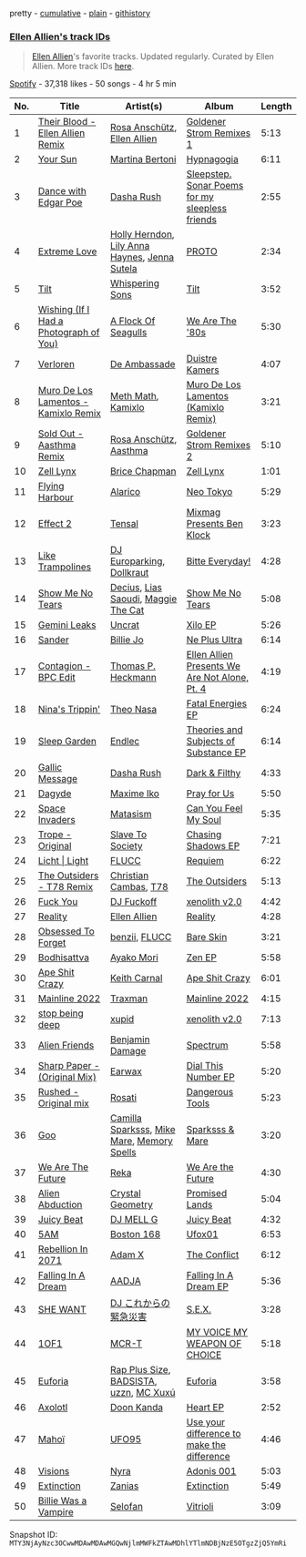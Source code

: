 pretty - [cumulative](/playlists/cumulative/37i9dQZF1DXdkgnpy3H1Kz.md) - [plain](/playlists/plain/37i9dQZF1DXdkgnpy3H1Kz) - [githistory](https://github.githistory.xyz/mackorone/spotify-playlist-archive/blob/main/playlists/plain/37i9dQZF1DXdkgnpy3H1Kz)

### [Ellen Allien's track IDs](https://open.spotify.com/playlist/37i9dQZF1DXdkgnpy3H1Kz)

> <a href="spotify:artist:5lsC3H1vh9YSRQckyGv0Up">Ellen Allien</a>'s favorite tracks\. Updated regularly\. Curated by Ellen Allien\. More track IDs <a href="spotify:genre:track\_id">here</a>.

[Spotify](https://open.spotify.com/user/spotify) - 37,318 likes - 50 songs - 4 hr 5 min

| No. | Title | Artist(s) | Album | Length |
|---|---|---|---|---|
| 1 | [Their Blood \- Ellen Allien Remix](https://open.spotify.com/track/4VSV8oyD0wSDWZ36IcaP0i) | [Rosa Anschütz](https://open.spotify.com/artist/1kjoxeQwJmoCfXT6j58MTm), [Ellen Allien](https://open.spotify.com/artist/5lsC3H1vh9YSRQckyGv0Up) | [Goldener Strom Remixes 1](https://open.spotify.com/album/2Oa9B5Rlku6LgDvKahNhSj) | 5:13 |
| 2 | [Your Sun](https://open.spotify.com/track/6KqBuE4aTC4fjY1aIc0tSJ) | [Martina Bertoni](https://open.spotify.com/artist/6DnmC13nc24fMxzVP9U66S) | [Hypnagogia](https://open.spotify.com/album/1yqVKbhc8ockqxGafktYSW) | 6:11 |
| 3 | [Dance with Edgar Poe](https://open.spotify.com/track/6ARKfKK62ajzoEqB8s4oke) | [Dasha Rush](https://open.spotify.com/artist/3rZmhfLsLJ5uCKCcN3JVr4) | [Sleepstep\. Sonar Poems for my sleepless friends](https://open.spotify.com/album/5ovHVxNuBJgiX94yZBQJQI) | 2:55 |
| 4 | [Extreme Love](https://open.spotify.com/track/6gXIyrivqGHyNBLImFKVcE) | [Holly Herndon](https://open.spotify.com/artist/2c9yn5DJQd5es7YMY92ikZ), [Lily Anna Haynes](https://open.spotify.com/artist/0A5YN61QdmZ3cUpSCCTpFk), [Jenna Sutela](https://open.spotify.com/artist/18XySSM6ghKmHp0kGJq78Z) | [PROTO](https://open.spotify.com/album/29sozE8XDMOHT8KK9iq4Fo) | 2:34 |
| 5 | [Tilt](https://open.spotify.com/track/2w4W8JuXjPk9PSHWwthqRM) | [Whispering Sons](https://open.spotify.com/artist/2iIBcGbTd24FtVwuP9o2OT) | [Tilt](https://open.spotify.com/album/0btuGLp7ttkq5ewW0cPdEH) | 3:52 |
| 6 | [Wishing \(If I Had a Photograph of You\)](https://open.spotify.com/track/41TpvOhSCOJOHuOUggy9sv) | [A Flock Of Seagulls](https://open.spotify.com/artist/0uAjBatvB4ubpd4kCfjmNt) | [We Are The '80s](https://open.spotify.com/album/48ajNqhmdKrGVwJo0UGMiV) | 5:30 |
| 7 | [Verloren](https://open.spotify.com/track/5LrtMA5HIPOHBcMN098M0j) | [De Ambassade](https://open.spotify.com/artist/0GZYFERImx0KoJ1tpN1iuT) | [Duistre Kamers](https://open.spotify.com/album/1ar9j7K4Fj1sx11vY8wjqe) | 4:07 |
| 8 | [Muro De Los Lamentos \- Kamixlo Remix](https://open.spotify.com/track/3Z3AzUeHA2x9VUxK4xZQ2q) | [Meth Math](https://open.spotify.com/artist/1avO1wALC75qKqIUpkJh0T), [Kamixlo](https://open.spotify.com/artist/047OAyUhKioOpwIRFrRVfx) | [Muro De Los Lamentos \(Kamixlo Remix\)](https://open.spotify.com/album/1iDBmq5dTdWV8NP5lP3Dag) | 3:21 |
| 9 | [Sold Out \- Aasthma Remix](https://open.spotify.com/track/6CLLnTZ7wUVbuKfua4L4IY) | [Rosa Anschütz](https://open.spotify.com/artist/1kjoxeQwJmoCfXT6j58MTm), [Aasthma](https://open.spotify.com/artist/0oWDC2Rq9mbNIzMxoRpdoc) | [Goldener Strom Remixes 2](https://open.spotify.com/album/1RqburY7tHN6gtZOufdKqM) | 5:10 |
| 10 | [Zell Lynx](https://open.spotify.com/track/3COkn7YDDlyhC33N3C0mkP) | [Brice Chapman](https://open.spotify.com/artist/39luWhkSf94gXWLADvwuBd) | [Zell Lynx](https://open.spotify.com/album/2xXT4QpxhOSewM64mkdVUX) | 1:01 |
| 11 | [Flying Harbour](https://open.spotify.com/track/05nouoLiVIdM8L635Hn9u7) | [Alarico](https://open.spotify.com/artist/3160Uht6QdGT17EECSPWAO) | [Neo Tokyo](https://open.spotify.com/album/0s8fQIgMMQnFYReUPawgq5) | 5:29 |
| 12 | [Effect 2](https://open.spotify.com/track/0XcDiAXPvYyLErphm1Stkz) | [Tensal](https://open.spotify.com/artist/3mRdWhXS0ujP6WUjpOiHB1) | [Mixmag Presents Ben Klock](https://open.spotify.com/album/6HkJq36kYwQWCyXWEePIRs) | 3:23 |
| 13 | [Like Trampolines](https://open.spotify.com/track/2EAaZIMcDfolSASRA1iOxk) | [DJ Europarking](https://open.spotify.com/artist/6v2HisLcnWEbfHNUu89Aox), [Dollkraut](https://open.spotify.com/artist/0ocSwGS6cbsOhgWvbKZVNT) | [Bitte Everyday!](https://open.spotify.com/album/5d0B96rOzXBhq2gomLAWpc) | 4:28 |
| 14 | [Show Me No Tears](https://open.spotify.com/track/19AmcbQM5qBQYxPsSxLjbJ) | [Decius](https://open.spotify.com/artist/61VfHXWMs8Am1Sg5HeFbJw), [Lias Saoudi](https://open.spotify.com/artist/2FbxiFPYUwfms4iboZw7l4), [Maggie The Cat](https://open.spotify.com/artist/6hpoziIGXqw7lsc7VyafR4) | [Show Me No Tears](https://open.spotify.com/album/4DxMctNRfXroYEG8rZNTtQ) | 5:08 |
| 15 | [Gemini Leaks](https://open.spotify.com/track/3ErOVcfuz2YTrdFIrawaCx) | [Uncrat](https://open.spotify.com/artist/3XKfetZTa22CDoe06NBA8V) | [Xilo EP](https://open.spotify.com/album/1H35dEHVIclwgfDw7Qjonw) | 5:26 |
| 16 | [Sander](https://open.spotify.com/track/7aociRMLmYk2w32snVAmuJ) | [Billie Jo](https://open.spotify.com/artist/0SL3ekcGZX9hnox1M1iYRA) | [Ne Plus Ultra](https://open.spotify.com/album/5b9N8MxZDaOBhdYqDMFUFR) | 6:14 |
| 17 | [Contagion \- BPC Edit](https://open.spotify.com/track/5bUsZwacDV5xHvpik3R3Tc) | [Thomas P\. Heckmann](https://open.spotify.com/artist/4QLCqJ3RSF3y6DdvboPk9m) | [Ellen Allien Presents We Are Not Alone, Pt\. 4](https://open.spotify.com/album/6co7oPZX5f1rg9BaxmxV5Y) | 4:19 |
| 18 | [Nina's Trippin'](https://open.spotify.com/track/4QbqhTbKKsOARVqewFVTne) | [Theo Nasa](https://open.spotify.com/artist/15UDMrAbXMNVlea2LLohdn) | [Fatal Energies EP](https://open.spotify.com/album/6Cofb3aPs2dW2kC3Rs3QkZ) | 6:24 |
| 19 | [Sleep Garden](https://open.spotify.com/track/3ALd00wVvpmeIS1mFb4u8R) | [Endlec](https://open.spotify.com/artist/2hmhdVW7jKsHtxp0vrTkkA) | [Theories and Subjects of Substance EP](https://open.spotify.com/album/1L3vVnldxzlCUi8CrpZD1G) | 6:14 |
| 20 | [Gallic Message](https://open.spotify.com/track/6x01YKo7IXoVrFi3V0FOaA) | [Dasha Rush](https://open.spotify.com/artist/3rZmhfLsLJ5uCKCcN3JVr4) | [Dark & Filthy](https://open.spotify.com/album/2O0MHBhtTAtTBuxezQgNPK) | 4:33 |
| 21 | [Dagyde](https://open.spotify.com/track/0Z9YVvY92IQiAEF597J9vP) | [Maxime Iko](https://open.spotify.com/artist/5QY234xlHidVqsa7U0iiUo) | [Pray for Us](https://open.spotify.com/album/53ukbSjD81rGLztFhAv9qL) | 5:50 |
| 22 | [Space Invaders](https://open.spotify.com/track/1dZc4Y2wDWmkuAm8CmtNGY) | [Matasism](https://open.spotify.com/artist/01dmfjE7RpzUe6DJSV5eKD) | [Can You Feel My Soul](https://open.spotify.com/album/29Ysub2qJPNzlAD0j7QLBr) | 5:35 |
| 23 | [Trope \- Original](https://open.spotify.com/track/0JnzLZdwVSgDOwvGDvXfye) | [Slave To Society](https://open.spotify.com/artist/4tfS8T5hOldQF71wl05aFz) | [Chasing Shadows EP](https://open.spotify.com/album/3EOenQ4cu8DbhPdkbqV1rH) | 7:21 |
| 24 | [Licht \| Light](https://open.spotify.com/track/2uooNtiSBwSCtOwTljpKcN) | [FLUCC](https://open.spotify.com/artist/6LncXRopiCl9sdnz1qwrqp) | [Requiem](https://open.spotify.com/album/1QNY7e9N7NWFW5YB2gpQQk) | 6:22 |
| 25 | [The Outsiders \- T78 Remix](https://open.spotify.com/track/0qP89hbMRlounSq9QDSK6v) | [Christian Cambas](https://open.spotify.com/artist/0xTHDDgrTLK87pC4blqD6j), [T78](https://open.spotify.com/artist/5FgLkieOqGXPn01dnbJp9Z) | [The Outsiders](https://open.spotify.com/album/3mowlp2V47vxB53ER6kCDn) | 5:13 |
| 26 | [Fuck You](https://open.spotify.com/track/4eWoDcCBBeqs4qWujMrK2Q) | [DJ Fuckoff](https://open.spotify.com/artist/47fPXXrqnkQcaQ951UA3cm) | [xenolith v2.0](https://open.spotify.com/album/5TSzXeu84Qfunp221lHhnF) | 4:42 |
| 27 | [Reality](https://open.spotify.com/track/0S5CHfLoKvs7tIEphQPbUd) | [Ellen Allien](https://open.spotify.com/artist/5lsC3H1vh9YSRQckyGv0Up) | [Reality](https://open.spotify.com/album/7bjAbcu7CMfZKfomIUyR9I) | 4:28 |
| 28 | [Obsessed To Forget](https://open.spotify.com/track/0X6YdHE2vpAiXmTbjBESqB) | [benzii](https://open.spotify.com/artist/2v4qy7Tmy7AcIXZuUH4eJ1), [FLUCC](https://open.spotify.com/artist/6LncXRopiCl9sdnz1qwrqp) | [Bare Skin](https://open.spotify.com/album/6coKAqe0yemBSTUMSt4cLO) | 3:21 |
| 29 | [Bodhisattva](https://open.spotify.com/track/11bbmaUeQ68vOqlgRBqXSd) | [Ayako Mori](https://open.spotify.com/artist/6StQLFdLEc6XCwfS7Hfdmy) | [Zen EP](https://open.spotify.com/album/6XwZQKPInij04ffgm9A5E4) | 5:58 |
| 30 | [Ape Shit Crazy](https://open.spotify.com/track/2EWku7cnjy5dzgkiKRFf1Y) | [Keith Carnal](https://open.spotify.com/artist/4HNCzIxBPQkpeNjnqW7NRD) | [Ape Shit Crazy](https://open.spotify.com/album/6uUcOTLwht8BBktSevDOuP) | 6:01 |
| 31 | [Mainline 2022](https://open.spotify.com/track/7FkqoQdrgvogdism88oxiO) | [Traxman](https://open.spotify.com/artist/0KyFKunOclAI5jah1T55lh) | [Mainline 2022](https://open.spotify.com/album/2GGT7GtVnj7LZ67HIoqT7d) | 4:15 |
| 32 | [stop being deep](https://open.spotify.com/track/3w1NqcZAriiv47w3DXfMVT) | [xupid](https://open.spotify.com/artist/1k15LyQDa0zJQEWYnP69Rz) | [xenolith v2.0](https://open.spotify.com/album/5TSzXeu84Qfunp221lHhnF) | 7:13 |
| 33 | [Alien Friends](https://open.spotify.com/track/2s5uLsm5TPM9l9soR9C8p1) | [Benjamin Damage](https://open.spotify.com/artist/4erUkZEVS1jXi5kwEtNvjT) | [Spectrum](https://open.spotify.com/album/4mvUAxH8DnHSRINFGkDBF5) | 5:58 |
| 34 | [Sharp Paper \- \(Original Mix\)](https://open.spotify.com/track/3EFLIRpoo8aRDHlmN2fj2A) | [Earwax](https://open.spotify.com/artist/4TlHPjWTDFINfAIvH3rs2I) | [Dial This Number EP](https://open.spotify.com/album/0XBrEWfTl1dy5r37eHw0PN) | 5:20 |
| 35 | [Rushed \- Original mix](https://open.spotify.com/track/1JEWtyMGBdJQqhfQkenkMk) | [Rosati](https://open.spotify.com/artist/5iYxxJXYJuXZwEGoTkpAxd) | [Dangerous Tools](https://open.spotify.com/album/6XddJUC1em3bLLR2mntAsZ) | 5:23 |
| 36 | [Goo](https://open.spotify.com/track/5TvqzTEai69CyRDtdmIobz) | [Camilla Sparksss](https://open.spotify.com/artist/5RxUFk1D177dFGqFOUh2rg), [Mike Mare](https://open.spotify.com/artist/1EQKwfPnNIB9xYs2ov6kMd), [Memory Spells](https://open.spotify.com/artist/3aFz9jDku5H4r95SejEHkf) | [Sparksss & Mare](https://open.spotify.com/album/7M7k9GZD0S7y1XjCmZEQHh) | 3:20 |
| 37 | [We Are The Future](https://open.spotify.com/track/46IPss7wk59NgHt6rxAEt1) | [Reka](https://open.spotify.com/artist/7An060Vzi2rRZrTxXNEhCc) | [We Are the Future](https://open.spotify.com/album/0AYdtk9icQ7JhswKAHU1F5) | 4:30 |
| 38 | [Alien Abduction](https://open.spotify.com/track/6VaPZHuVxYd8HbQLQopHYb) | [Crystal Geometry](https://open.spotify.com/artist/5Jia5DC6RgQpM5pa1LY4dW) | [Promised Lands](https://open.spotify.com/album/6BtGbeMwW9Jgk5QSO22nMY) | 5:04 |
| 39 | [Juicy Beat](https://open.spotify.com/track/374NWxnd732Jd0lkEd9IqJ) | [DJ MELL G](https://open.spotify.com/artist/2b7aFZjD6tpoR3fSDB9AoX) | [Juicy Beat](https://open.spotify.com/album/3Jq1Vry2U7XTMqmkj6857Q) | 4:32 |
| 40 | [5AM](https://open.spotify.com/track/63Zb6HzaNZerzH4gIqOZxg) | [Boston 168](https://open.spotify.com/artist/2C5ZMi6drXQAbj9LNhzZo0) | [Ufox01](https://open.spotify.com/album/1WhqM3Hg4n9hAwwRDsZGTN) | 6:53 |
| 41 | [Rebellion In 2071](https://open.spotify.com/track/4WGuaZQM4EM7c4EN4gOxBb) | [Adam X](https://open.spotify.com/artist/4puKiwP3DNIzEaxPCheUbj) | [The Conflict](https://open.spotify.com/album/2O0FurG7vlVPepJ85G64A2) | 6:12 |
| 42 | [Falling In A Dream](https://open.spotify.com/track/2z5TGzLGzu1vGhJIWqo2Ag) | [AADJA](https://open.spotify.com/artist/5HPEhGfMkvCmtIiSaSIRmt) | [Falling In A Dream EP](https://open.spotify.com/album/1YY7rfA9u8pEGBPn0vGWtt) | 5:36 |
| 43 | [SHE WANT](https://open.spotify.com/track/2vZ7HMbALcX2Qxpzl6nctD) | [DJ これからの緊急災害](https://open.spotify.com/artist/21JvpQxHFjIw2kTpjO6fJt) | [S.E.X.](https://open.spotify.com/album/3amNlmR0QvGSiA8j49Y7KG) | 3:28 |
| 44 | [1OF1](https://open.spotify.com/track/2ajY8tmLO4qrdsw2SnvNE2) | [MCR\-T](https://open.spotify.com/artist/4m7q9onIm2bqhwHy9utqmw) | [MY VOICE MY WEAPON OF CHOICE](https://open.spotify.com/album/1wnWYFIRM8UmWB56ONiOSw) | 5:18 |
| 45 | [Euforia](https://open.spotify.com/track/2k60EtSTWz41Req1ZSCJpL) | [Rap Plus Size](https://open.spotify.com/artist/2vZnrW5COAICtdeiVjARkp), [BADSISTA](https://open.spotify.com/artist/0KdLlx7p42yA7aftp3dgpb), [uzzn](https://open.spotify.com/artist/67MmjOmWtHtGANmzJlnvAC), [MC Xuxú](https://open.spotify.com/artist/7lQ7Own7Xk4HkOJZqzPc9a) | [Euforia](https://open.spotify.com/album/55o1RxCKdKIzRTUVZKTUzh) | 3:58 |
| 46 | [Axolotl](https://open.spotify.com/track/0U4rAgPGQPQsi9rYtUBKiC) | [Doon Kanda](https://open.spotify.com/artist/6w7wqJo8dY6Q7BWIRFBFX3) | [Heart EP](https://open.spotify.com/album/7mODLyoBnherYBm0BBsPhK) | 2:52 |
| 47 | [Mahoï](https://open.spotify.com/track/0wiHb5qGrpZaZfb93U8idY) | [UFO95](https://open.spotify.com/artist/6wIaTr9wvAI528u4czB5Pk) | [Use your difference to make the difference](https://open.spotify.com/album/2P4lliNQbNJboEV6Bc2zb4) | 4:46 |
| 48 | [Visions](https://open.spotify.com/track/1AFW4eFI7Vi2GiwwYSvP85) | [Nyra](https://open.spotify.com/artist/68JPALv2DlQNPeiyyO7PP8) | [Adonis 001](https://open.spotify.com/album/3GicXcXdiTA4yoYmgwEPRo) | 5:03 |
| 49 | [Extinction](https://open.spotify.com/track/3sNGofGUGZTIq4EWXU9FMV) | [Zanias](https://open.spotify.com/artist/6ouPbOWchZ9U2ojCpMF9Vv) | [Extinction](https://open.spotify.com/album/0VBs33p6hO5bqQ0KmFkhfY) | 5:49 |
| 50 | [Billie Was a Vampire](https://open.spotify.com/track/1r9G4vja4Hp8QgiT7Kv6UY) | [Selofan](https://open.spotify.com/artist/1StVGGYOC5FM3aNpJQ74Vj) | [Vitrioli](https://open.spotify.com/album/3as8D8sQme1il9W9o1MCs6) | 3:09 |

Snapshot ID: `MTY3NjAyNzc3OCwwMDAwMDAwMGQwNjlmMWFkZTAwMDhlYTlmNDBjNzE5OTgzZjQ5YmRi`
